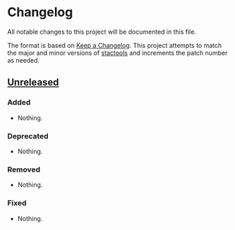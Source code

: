 # Changelog

All notable changes to this project will be documented in this file.

The format is based on [Keep a Changelog](https://keepachangelog.com/en/1.0.0/). This project attempts to match the major and minor versions of [stactools](https://github.com/stac-utils/stactools) and increments the patch number as needed.

## [Unreleased]

### Added

- Nothing.

### Deprecated

- Nothing.

### Removed

- Nothing.

### Fixed

- Nothing.

[Unreleased]: <https://github.com/stactools-packages/chesapeake/tree/main/>
